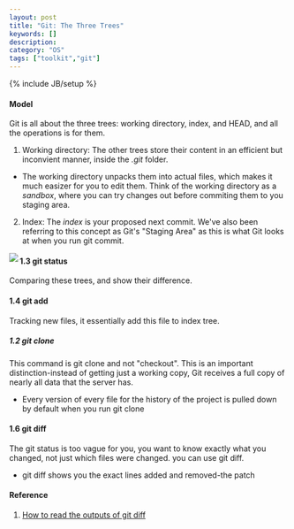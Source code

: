 ```yaml
---
layout: post
title: "Git: The Three Trees"
keywords: []
description: 
category: "OS"
tags: ["toolkit","git"]
---
```

{% include JB/setup %}


#### Model
Git is all about the three trees: working directory, index, and HEAD, and all
the operations is for them.

1. Working directory: The other trees store their content in an efficient but
   inconvient manner, inside the *.git* folder.

- The working directory unpacks them into actual files, which makes it much
  easizer for you to edit them. Think of the working directory as a *sandbox*,
  where you can try changes out before commiting them to you staging area.

2. Index:  The *index* is your proposed next commit. We've also been referring to this
  concept as Git's "Staging Area" as this is what Git looks at when you run git
  commit.


<img align="left" src="{{IMAGE_PATH}}/git/git-three-trees.png" /> 


#### 1.3 git status
Comparing these trees, and show their difference.

#### 1.4 git add
Tracking new files, it essentially add this file to index tree.



##### 1.2 git clone
This command is git clone and not "checkout". This is an important
distinction-instead of getting just a working copy, Git receives a full copy of
nearly all data that the server has.
- Every version of every file for the history of the project is pulled down by
  default when you run git clone








#### 1.6 git diff
The git status is too vague for you, you want to know exactly what you changed,
not just which files were changed. you can use git diff.
- git diff shows you the exact lines added and removed-the patch





#### Reference
1. [How to read the outputs of git diff](https://stackoverflow.com/questions/2529441/how-to-read-the-output-from-git-diff)

